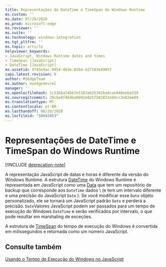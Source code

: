 ```yaml
---
title: Representações de DateTime e TimeSpan do Windows Runtime
ms.custom: ''
ms.date: 07/29/2020
ms.prod: microsoft-edge
ms.reviewer: ''
ms.suite: ''
ms.technology: windows-integration
ms.tgt_pltfrm: ''
ms.topic: article
helpviewer_keywords:
- JavaScript, Windows Runtime dates and times
- TimeSpan [JavaScript]
- DateTime [JavaScript]
ms.assetid: 9743e9ac-9054-463e-8264-427183e4905f
caps.latest.revision: 9
author: MSEdgeTeam
ms.author: msedgedevrel
manager: ''
ms.openlocfilehash: 1c51bba74bb7e5182eb25342badcae848eeba339
ms.sourcegitcommit: 29cbe0f464ba0092e025f502833eb9cc3e02ee89
ms.translationtype: MT
ms.contentlocale: pt-BR
ms.lasthandoff: 08/20/2020
ms.locfileid: "10942053"
---
```

# Representações de DateTime e TimeSpan do Windows Runtime  

[!INCLUDE [deprecation-note](../includes/legacy-edge-note.md)]  

A representação JavaScript de datas e horas é diferente da versão do Windows Runtime.  A estrutura [DateTime][UwpWindowsFoundationDatetime] do Windows Runtime é representada em JavaScript como uma [Data][MDNDate] que tem um repositório de backup que corresponde aos `DateTime` dados \ (e tem um intervalo diferente e uma precisão do JavaScript `Date` \).  Se você modificar esse `Date` objeto personalizado, ele se tornará um JavaScript padrão `Date` e perderá a precisão.  `Date`Valores JavaScript podem ser passados para um tempo de execução do Windows `DateTime` e serão verificados por intervalo, o que pode resultar em marshaling de exceções.  

 A estrutura de [TimeSpan][UwpWindowsFoundationTimespan] do tempo de execução do Windows é convertida em milissegundos e retornada como um número JavaScript.  

## Consulte também  

[Usando o Tempo de Execução do Windows no JavaScript][WindowsRuntimeJavascript]  

<!-- links -->  

[WindowsRuntimeJavascript]: ./using-the-windows-runtime-in-javascript.md "Usar o tempo de execução do Windows em JavaScript | Documentos da Microsoft"  

[UwpWindowsFoundationDatetime]: /uwp/api/Windows.Foundation.DateTime "Estrutura de DateTime | Documentos da Microsoft"  
[UwpWindowsFoundationTimespan]: /uwp/api/windows.foundation.timespan "Estrutura TimeSpan | Documentos da Microsoft"  

[MDNDate]: https://developer.mozilla.org/docs/Web/JavaScript/Reference/Global_Objects/Date "Data | MDN"  

